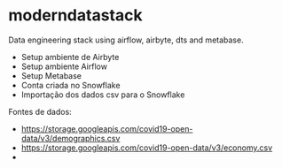 # moderndatastack
Data engineering stack using airflow, airbyte, dts and metabase.

 - Setup ambiente de Airbyte
 - Setup ambiente Airflow
 - Setup Metabase
 - Conta criada no Snowflake
 - Importação dos dados csv para o Snowflake





Fontes de dados:
 - https://storage.googleapis.com/covid19-open-data/v3/demographics.csv
 - https://storage.googleapis.com/covid19-open-data/v3/economy.csv
 - 

